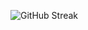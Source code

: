 ![GitHub Streak](http://github-readme-streak-stats.herokuapp.com?user=mmarkakis&theme=dark&date_format=M%20j%5B%2C%20Y%5D&stroke=DD2727&fire=2F0DDD)
  
